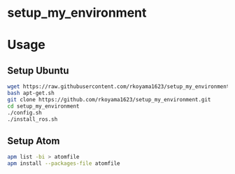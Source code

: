 # setup_my_environment

# Usage
## Setup Ubuntu
```bash
wget https://raw.githubusercontent.com/rkoyama1623/setup_my_environment/master/apt-get.sh -O apt-get.sh
bash apt-get.sh
git clone https://github.com/rkoyama1623/setup_my_environment.git
cd setup_my_environment
./config.sh
./install_ros.sh
```
## Setup Atom
```bash
apm list -bi > atomfile
apm install --packages-file atomfile
```



